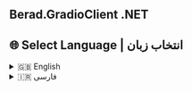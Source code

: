 
 ## Berad.GradioClient .NET 
## 🌐 Select Language | انتخاب زبان

<details>
  <summary>🇬🇧 English</summary>
# Berad GradioClient .NET

A .NET Core client library for interacting with Gradio APIs.

## 🚀 Features
- Simple and easy-to-use API
- Supports Hugging Face Spaces & Gradio endpoints
- Allows both object-based and string-based requests

## 🔹 About This Library

This .NET Core library allows you to interact with [Gradio APIs](https://gradio.app/) hosted on Hugging Face Spaces.  
It simplifies sending requests and receiving responses without manually handling HTTP calls.

For example, this library can be used with the **Qwen2.5-Max-Demo** model hosted at:  
🔗 [Qwen/Qwen2.5-Max-Demo](https://huggingface.co/spaces/Qwen/Qwen2.5-Max-Demo)

### 🌍 **How it Works?**
Under the hood, this library communicates with the **Gradio API** by sending HTTP requests similar to the following `cURL` command:

```sh
curl -X POST https://qwen-qwen2-5-max-demo.hf.space/gradio_api/call/model_chat -s \
  -H "Content-Type: application/json" \
  -d '{
        "data": [
          "Hello!!",
          [["Hello!", None]],
          "Hello!!"
        ]
      }' \
  | awk -F'"' '{ print $4}' \
  | read EVENT_ID; curl -N https://qwen-qwen2-5-max-demo.hf.space/gradio_api/call/model_chat/$EVENT_ID

```
## 📦 Installation
Install via NuGet (Coming soon):

```sh
dotnet add package Berad.GradioClient.NET
```

## 📌 Usage Example

To use this library, first install it via NuGet (coming soon) or add the DLL manually.

### **Basic Example**
```csharp
using Berad.GradioClient.NET; 

public class Program
{
    public static async Task Main(string[] args)
    {
        // Instantiate GradioClient with a specific model
        var client = new GradioClient("Qwen/Qwen2.5-Max-Demo");

        // Data to be sent to the model
        var requestBodyObject = new
        {
            data = new object[]
            {
                "write a method for sum 2 int", // Request to the model
                new object[] {},                // Empty space for inputs
                "You are an assistant C# programmer." // Additional context for the model
            }
        };

        //// Send the request to the model as an object
        var resultBodyObject = await client.Predict(requestBodyObject, "/model_chat");
        HandleResponse(resultBodyObject);

         
        // Pause to keep the console open
        Console.ReadKey();
    }

    // Helper method to handle responses
    private static void HandleResponse(dynamic result)
    {
        if (result.Successed)
        {
            Console.WriteLine(result.Value);
        }
        else
        {
            Console.WriteLine("Error: " + result.Error);
        }
    }
}


 ```

### *Send the request to the model as a JSON string*
```csharp

        // Send the request to the model as a JSON string
        var requestBodyString = "{\"data\":[\"write a method for sum 2 int\",[],\"You are an assistant C# programmer.\"]}";
        var resultBodyString = await client.Predict(requestBodyString, "/model_chat", Berad.GradioClient.NET.Utils.Enums.PredictBodyType.String);
        HandleResponse(resultBodyString);
 ```
</details>

<details>
  <summary>🇮🇷 فارسی</summary>

 # Berad GradioClient .NET

یک کتابخانه کلاینت .NET Core برای تعامل با Gradio API.

## 🚀 ویژگی‌ها
- API ساده و آسان برای استفاده  
- پشتیبانی از **Hugging Face Spaces** و **Gradio Endpoints**  
- امکان ارسال درخواست‌ها به‌صورت **آبجکت** و **رشته‌ای (JSON String)**  

## 🔹 درباره این کتابخانه

این کتابخانه‌ی .NET Core به شما امکان می‌دهد تا به‌راحتی با **[Gradio API](https://gradio.app/)** که در **Hugging Face Spaces** میزبانی شده، تعامل کنید.  
این ابزار، ارسال درخواست‌ها و دریافت پاسخ‌ها را بدون نیاز به ارسال مستقیم درخواست‌های HTTP، برای شما ساده می‌کند.  

به عنوان مثال، این کتابخانه برای مدل **Qwen2.5-Max-Demo** که در این لینک قرار دارد، قابل استفاده است:  
🔗 [Qwen/Qwen2.5-Max-Demo](https://huggingface.co/spaces/Qwen/Qwen2.5-Max-Demo)

### 🌍 **نحوه عملکرد**
در پشت صحنه، این کتابخانه با **Gradio API** ارتباط برقرار می‌کند و درخواست‌هایی مشابه کد `cURL` زیر ارسال می‌کند:

```sh
curl -X POST https://qwen-qwen2-5-max-demo.hf.space/gradio_api/call/model_chat -s \
  -H "Content-Type: application/json" \
  -d '{
        "data": [
          "Hello!!",
          [["Hello!", None]],
          "Hello!!"
        ]
      }' \
  | awk -F'"' '{ print $4}' \
  | read EVENT_ID; curl -N https://qwen-qwen2-5-max-demo.hf.space/gradio_api/call/model_chat/$EVENT_ID
```
 
## 📦 نصب
نصب از طریق NuGet (به‌زودی):

```sh
dotnet add package Berad.GradioClient.NET
```

## 📌  نمونه استفاده
برای استفاده از این کتابخانه، می‌توانید آن را از **NuGet** نصب کرده یا فایل DLL را به‌صورت دستی اضافه کنید.


```csharp
using Berad.GradioClient.NET;
using System;

public class Program
{
    public static async Task Main(string[] args)
    {
        // مقداردهی اولیه کلاینت Gradio با نام مدل
        var client = new GradioClient("Qwen/Qwen2.5-Max-Demo");

        // بدنه‌ی درخواست
        var requestBody = new
        {
            data = new object[]
            {
                "write a method for sum 2 int",  // درخواست
                new object[] {},                // ورودی خالی
                "You are an assistant C# programmer." // متن کمکی برای مدل
            }
        };

        // ارسال درخواست به مدل
        var response = await client.Predict(requestBody, "/model_chat");

        // نمایش نتیجه در صورت موفقیت
        if (response.Successed)
        {
            Console.WriteLine(response.Value);
        }
    }
}
```
 
###  ارسال body از نوع رشته 
```csharp

        // Send the request to the model as a JSON string
        var requestBodyString = "{\"data\":[\"write a method for sum 2 int\",[],\"You are an assistant C# programmer.\"]}";
        var resultBodyString = await client.Predict(requestBodyString, "/model_chat", Berad.GradioClient.NET.Utils.Enums.PredictBodyType.String);
        HandleResponse(resultBodyString);
 ```
</details>
